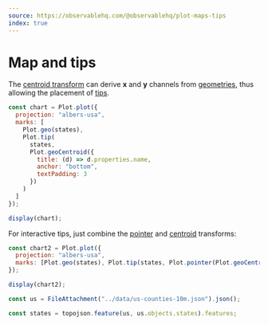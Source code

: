 ```yaml
---
source: https://observablehq.com/@observablehq/plot-maps-tips
index: true
---
```


# Map and tips

The [centroid transform](https://observablehq.com/plot/transforms/centroid) can derive **x** and **y** channels from [geometries](https://observablehq.com/plot/marks/geo), thus allowing the placement of [tips](https://observablehq.com/plot/marks/tip).

```js echo
const chart = Plot.plot({
  projection: "albers-usa",
  marks: [
    Plot.geo(states),
    Plot.tip(
      states,
      Plot.geoCentroid({
        title: (d) => d.properties.name,
        anchor: "bottom",
        textPadding: 3
      })
    )
  ]
});

display(chart);
```

For interactive tips, just combine the [pointer](https://observablehq.com/plot/interactions/pointer) and [centroid](https://observablehq.com/plot/transforms/centroid) transforms:

```js echo
const chart2 = Plot.plot({
  projection: "albers-usa",
  marks: [Plot.geo(states), Plot.tip(states, Plot.pointer(Plot.geoCentroid({title: (d) => d.properties.name})))]
});

display(chart2);
```

```js echo
const us = FileAttachment("../data/us-counties-10m.json").json();
```

```js echo
const states = topojson.feature(us, us.objects.states).features;
```
